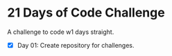 # 21 Days of Code Challenge

A challenge to code w1 days straight.

- [x] Day 01: Create repository for challenges.
